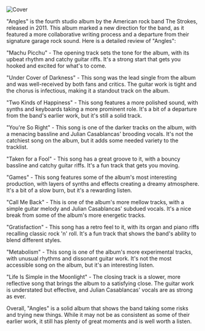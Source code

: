 ![Cover](https://t2.genius.com/unsafe/916x0/https%3A%2F%2Fimages.genius.com%2F0e9c4a5f242d330783cb469a52599eac.1000x993x1.png)

"Angles" is the fourth studio album by the American rock band The Strokes, released in 2011. This album marked a new direction for the band, as it featured a more collaborative writing process and a departure from their signature garage rock sound. Here is a detailed review of "Angles":

"Machu Picchu" - The opening track sets the tone for the album, with its upbeat rhythm and catchy guitar riffs. It's a strong start that gets you hooked and excited for what's to come.

"Under Cover of Darkness" - This song was the lead single from the album and was well-received by both fans and critics. The guitar work is tight and the chorus is infectious, making it a standout track on the album.

"Two Kinds of Happiness" - This song features a more polished sound, with synths and keyboards taking a more prominent role. It's a bit of a departure from the band's earlier work, but it's still a solid track.

"You're So Right" - This song is one of the darker tracks on the album, with a menacing bassline and Julian Casablancas' brooding vocals. It's not the catchiest song on the album, but it adds some needed variety to the tracklist.

"Taken for a Fool" - This song has a great groove to it, with a bouncy bassline and catchy guitar riffs. It's a fun track that gets you moving.

"Games" - This song features some of the album's most interesting production, with layers of synths and effects creating a dreamy atmosphere. It's a bit of a slow burn, but it's a rewarding listen.

"Call Me Back" - This is one of the album's more mellow tracks, with a simple guitar melody and Julian Casablancas' subdued vocals. It's a nice break from some of the album's more energetic tracks.

"Gratisfaction" - This song has a retro feel to it, with its organ and piano riffs recalling classic rock 'n' roll. It's a fun track that shows the band's ability to blend different styles.

"Metabolism" - This song is one of the album's more experimental tracks, with unusual rhythms and dissonant guitar work. It's not the most accessible song on the album, but it's an interesting listen.

"Life Is Simple in the Moonlight" - The closing track is a slower, more reflective song that brings the album to a satisfying close. The guitar work is understated but effective, and Julian Casablancas' vocals are as strong as ever.

Overall, "Angles" is a solid album that shows the band taking some risks and trying new things. While it may not be as consistent as some of their earlier work, it still has plenty of great moments and is well worth a listen.
